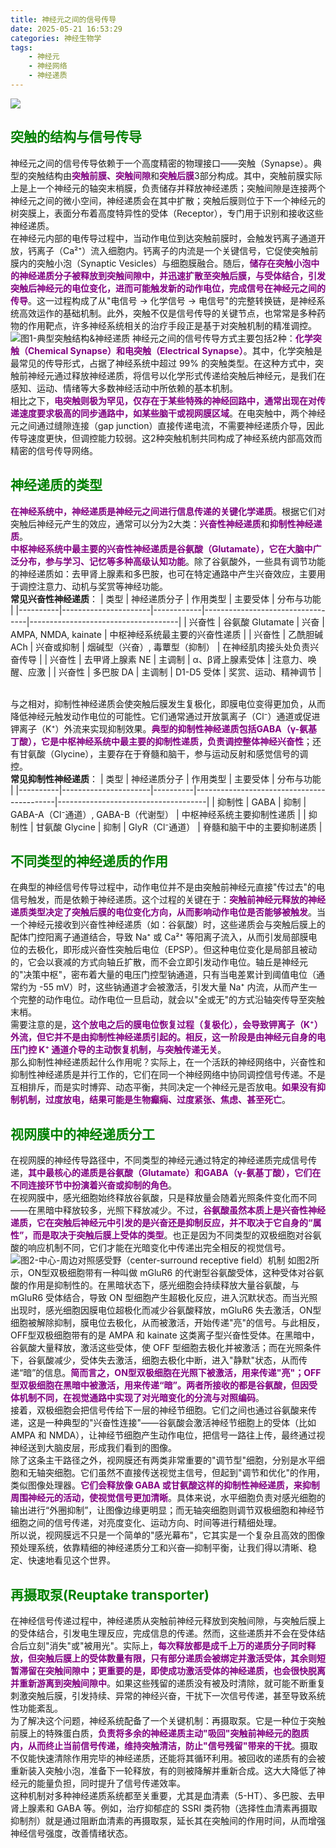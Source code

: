 ```yaml
---
title: 神经元之间的信号传导
date: 2025-05-21 16:53:29
categories: 神经生物学
tags:
    - 神经元
    - 神经网络
    - 神经递质
---
```

![](https://github.com/gaoxianglong/blog/blob/master/imgs/%E6%88%AA%E5%B1%8F2025-05-21%2017.03.52.png?raw=true)
## <span style="color:green">突触的结构与信号传导</span>
神经元之间的信号传导依赖于一个高度精密的物理接口——突触（Synapse）。典型的突触结构由<span style="color:purple">**突触前膜、突触间隙**</span>和<span style="color:purple">**突触后膜**</span>3部分构成。其中，突触前膜实际上是上一个神经元的轴突末梢膜，负责储存并释放神经递质；突触间隙是连接两个神经元之间的微小空间，神经递质会在其中扩散；突触后膜则位于下一个神经元的树突膜上，表面分布着高度特异性的受体（Receptor），专门用于识别和接收这些神经递质。<br>
在神经元内部的电传导过程中，当动作电位到达突触前膜时，会触发钙离子通道开放，钙离子（Ca²⁺）流入细胞内。钙离子的内流是一个关键信号，它促使突触前膜内的突触小泡（Synaptic Vesicles）与细胞膜融合。随后，<span style="color:purple">**储存在突触小泡中的神经递质分子被释放到突触间隙中，并迅速扩散至突触后膜，与受体结合，引发突触后神经元的电位变化，进而可能触发新的动作电位，完成信号在神经元之间的传导**</span>。这一过程构成了从"电信号 → 化学信号 → 电信号"的完整转换链，是神经系统高效运作的基础机制。此外，突触不仅是信号传导的关键节点，也常常是多种药物的作用靶点，许多神经系统相关的治疗手段正是基于对突触机制的精准调控。
![图1-典型突触结构&神经递质](https://github.com/gaoxianglong/blog/blob/master/imgs/%E6%88%AA%E5%B1%8F2025-05-21%2016.51.13.png?raw=true)
神经元之间的信号传导方式主要包括2种：<span style="color:purple">**化学突触（Chemical Synapse）和电突触（Electrical Synapse）**</span>。其中，化学突触是最常见的传导形式，占据了神经系统中超过 99% 的突触类型。在这种方式中，突触前神经元通过释放神经递质，将信号以化学形式传递给突触后神经元，是我们在感知、运动、情绪等大多数神经活动中所依赖的基本机制。<br>
相比之下，<span style="color:purple">**电突触则极为罕见，仅存在于某些特殊的神经回路中，通常出现在对传递速度要求极高的同步通路中，如某些脑干或视网膜区域**</span>。在电突触中，两个神经元之间通过缝隙连接（gap junction）直接传递电流，不需要神经递质介导，因此传导速度更快，但调控能力较弱。这2种突触机制共同构成了神经系统内部高效而精密的信号传导网络。
## <span style="color:green">神经递质的类型</span>
<span style="color:purple">**在神经系统中，神经递质是神经元之间进行信息传递的关键化学递质**</span>。根据它们对突触后神经元产生的效应，通常可以分为2大类：<span style="color:purple">**兴奋性神经递质**</span>和<span style="color:purple">**抑制性神经递质**</span>。<br>
<span style="color:purple">**中枢神经系统中最主要的兴奋性神经递质是谷氨酸（Glutamate），它在大脑中广泛分布，参与学习、记忆等多种高级认知功能**</span>。除了谷氨酸外，一些具有调节功能的神经递质如：去甲肾上腺素和多巴胺，也可在特定通路中产生兴奋效应，主要用于调控注意力、动机与奖赏等神经功能。<br>
**常见兴奋性神经递质**：
| 类型     | 神经递质分子         | 作用类型   | 主要受体                         | 分布与功能                          |
|----------|----------------------|------------|----------------------------------|-------------------------------------|
| 兴奋性   | 谷氨酸 Glutamate     | 兴奋        | AMPA, NMDA, kainate              | 中枢神经系统最主要的兴奋性递质     |
| 兴奋性   | 乙酰胆碱 ACh         | 兴奋或抑制  | 烟碱型（兴奋）, 毒蕈型（抑制）     | 在神经肌肉接头处负责兴奋传导       |
| 兴奋性   | 去甲肾上腺素 NE      | 主调制      | α、β肾上腺素受体                 | 注意力、唤醒、应激                  |
| 兴奋性   | 多巴胺 DA            | 主调制      | D1-D5 受体                        | 奖赏、运动、精神调节               |

<br>与之相对，抑制性神经递质会使突触后膜发生复极化，即膜电位变得更加负，从而降低神经元触发动作电位的可能性。它们通常通过开放氯离子（Cl⁻）通道或促进钾离子（K⁺）外流来实现抑制效果。<span style="color:purple">**典型的抑制性神经递质包括GABA（γ-氨基丁酸），它是中枢神经系统中最主要的抑制性递质，负责调控整体神经兴奋性**</span>；还有甘氨酸（Glycine），主要存在于脊髓和脑干，参与运动反射和感觉信号的调控。<br>
**常见抑制性神经递质**：
| 类型     | 神经递质分子         | 作用类型 | 主要受体                                  | 分布与功能                          |
|----------|----------------------|----------|-------------------------------------------|-------------------------------------|
| 抑制性   | GABA                 | 抑制     | GABA-A（Cl⁻通道）, GABA-B（代谢型）        | 中枢神经系统主要抑制性递质          |
| 抑制性   | 甘氨酸 Glycine       | 抑制     | GlyR（Cl⁻通道）                            | 脊髓和脑干中的主要抑制递质          |
## <span style="color:green">不同类型的神经递质的作用</span>
在典型的神经信号传导过程中，动作电位并不是由突触前神经元直接"传过去"的电信号触发，而是依赖于神经递质。这个过程的关键在于：<span style="color:purple">**突触前神经元释放的神经递质类型决定了突触后膜的电位变化方向，从而影响动作电位是否能够被触发**</span>。当一个神经元接收到兴奋性神经递质（如：谷氨酸）时，这些递质会与突触后膜上的配体门控阳离子通道结合，导致 Na⁺ 或 Ca²⁺ 等阳离子流入，从而引发局部膜电位的去极化，即形成兴奋性突触后电位（EPSP）。但这种电位变化是局部且被动的，它会以衰减的方式向轴丘扩散，而不会立即引发动作电位。轴丘是神经元的"决策中枢"，密布着大量的电压门控型钠通道，只有当电差累计到阈值电位（通常约为 -55 mV）时，这些钠通道才会被激活，引发大量 Na⁺ 内流，从而产生一个完整的动作电位。动作电位一旦启动，就会以"全或无"的方式沿轴突传导至突触末梢。<br>
需要注意的是，<span style="color:purple">**这个放电之后的膜电位恢复过程（复极化），会导致钾离子（K⁺）外流，但它并不是由抑制性神经递质引起的。相反，这一阶段是由神经元自身的电压门控 K⁺ 通道介导的主动恢复机制，与突触传递无关**</span>。 <br>
那么抑制性神经递质起什么作用呢？实际上，在一个活跃的神经网络中，兴奋性和抑制性神经递质是并行工作的，它们在同一个神经网络中协同调控信号传递。不是互相排斥，而是实时博弈、动态平衡，共同决定一个神经元是否放电。<span style="color:purple">**如果没有抑制机制，过度放电，结果可能是生物癫痫、过度紧张、焦虑、甚至死亡**</span>。
## <span style="color:green">视网膜中的神经递质分工</span>
在视网膜的神经传导路径中，不同类型的神经元通过特定的神经递质完成信号传递，<span style="color:purple">**其中最核心的递质是谷氨酸（Glutamate）和GABA（γ-氨基丁酸），它们在不同连接环节中扮演着兴奋或抑制的角色**</span>。<br>
在视网膜中，感光细胞始终释放谷氨酸，只是释放量会随着光照条件变化而不同——在黑暗中释放较多，光照下释放减少。不过，<span style="color:purple">**谷氨酸虽然本质上是兴奋性神经递质，它在突触后神经元中引发的是兴奋还是抑制反应，并不取决于它自身的“属性”，而是取决于突触后膜上受体的类型**</span>。也正是因为不同类型的双极细胞对谷氨酸的响应机制不同，它们才能在光暗变化中传递出完全相反的视觉信号。
![图2-中心-周边对照感受野（center-surround receptive field）机制](https://github.com/gaoxianglong/blog/blob/master/imgs/640.jpeg?raw=true)
如图2所示，ON型双极细胞带有一种叫做 mGluR6 的代谢型谷氨酸受体，这种受体对谷氨酸的作用是抑制性的。在黑暗状态下，感光细胞会持续释放大量谷氨酸，与 mGluR6 受体结合，导致 ON 型细胞产生超极化反应，进入沉默状态。而当光照出现时，感光细胞因膜电位超极化而减少谷氨酸释放，mGluR6 失去激活，ON型细胞被解除抑制，膜电位去极化，从而被激活，开始传递"亮"的信号。与此相反，OFF型双极细胞带有的是 AMPA 和 kainate 这类离子型兴奋性受体。在黑暗中，谷氨酸大量释放，激活这些受体，使 OFF 型细胞去极化并被激活；而在光照条件下，谷氨酸减少，受体失去激活，细胞去极化中断，进入"静默"状态，从而传递“暗”的信息。<span style="color:purple">**简而言之，ON型双极细胞在光照下被激活，用来传递"亮"；OFF型双极细胞在黑暗中被激活，用来传递“暗”。两者所接收的都是谷氨酸，但因受体机制不同，在视觉通路中实现了对光暗变化的分流与对照编码**</span>。<br>
接着，双极细胞会把信号传给下一层的神经节细胞。它们之间也通过谷氨酸来传递，这是一种典型的"兴奋性连接"——谷氨酸会激活神经节细胞上的受体（比如 AMPA 和 NMDA），让神经节细胞产生动作电位，把信号一路往上传，最终通过视神经送到大脑皮层，形成我们看到的图像。<br>
除了这条主干路径之外，视网膜还有两类非常重要的"调节型"细胞，分别是水平细胞和无轴突细胞。它们虽然不直接传送视觉主信号，但起到"调节和优化"的作用，类似图像处理器。<span style="color:purple">**它们会释放像 GABA 或甘氨酸这样的抑制性神经递质，来抑制周围神经元的活动，使视觉信号更加清晰**</span>。具体来说，水平细胞负责对感光细胞的输出进行“外圈抑制”，让图像边缘更明显；而无轴突细胞则调节双极细胞和神经节细胞之间的信号传递，对亮度变化、运动方向、时间等进行精细处理。<br>
所以说，视网膜远不只是一个简单的"感光幕布"，它其实是一个复杂且高效的图像预处理系统，依靠精细的神经递质分工和兴奋—抑制平衡，让我们得以清晰、稳定、快速地看见这个世界。
## <span style="color:green">再摄取泵(Reuptake transporter)</span>
在神经信号传递过程中，神经递质从突触前神经元释放到突触间隙，与突触后膜上的受体结合，引发电生理反应，完成信息的传递。然而，这些递质并不会在受体结合后立刻"消失"或"被用光"。实际上，<span style="color:purple">**每次释放都是成千上万的递质分子同时释放，但突触后膜上的受体数量有限，只有部分递质会被绑定并激活受体，其余则短暂滞留在突触间隙中；更重要的是，即使成功激活受体的神经递质，也会很快脱离并重新游离到突触间隙中**</span>。如果这些残留的递质没有被及时清除，就可能不断重复刺激突触后膜，引发持续、异常的神经兴奋，干扰下一次信号传递，甚至导致系统性功能紊乱。<br>
为了解决这个问题，神经系统配备了一个关键机制：再摄取泵。它是一种位于突触前膜上的特殊蛋白质，<span style="color:purple">**负责将多余的神经递质主动"吸回"突触前神经元的胞质内，从而终止当前信号传递，维持突触清洁，防止"信号残留"带来的干扰**</span>。摄取不仅能快速清除作用完毕的神经递质，还能将其循环利用。被回收的递质有的会被重新装入突触小泡，准备下一轮释放，有的则被降解并重新合成。这大大降低了神经元的能量负担，同时提升了信号传递效率。<br>
这种机制对多种神经递质系统都至关重要，尤其是血清素（5-HT）、多巴胺、去甲肾上腺素和 GABA 等。例如，治疗抑郁症的 SSRI 类药物（选择性血清素再摄取抑制剂）就是通过阻断血清素的再摄取泵，延长其在突触间的作用时间，从而增强神经信号强度，改善情绪状态。